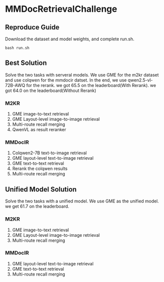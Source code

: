 # MMDocRetrievalChallenge

## Reproduce Guide
Download the dataset and model weights, and complete run.sh.
```shell
bash run.sh
```

## Best Solution
Solve the two tasks with serveral models.
We use GME for the m2kr dataset and use colqwen for the mmdocir datset. In the end, we use qwen2.5-vl-72B-AWQ for the rerank.
we got 65.5 on the leaderboard(With Rerank).
we got 64.0 on the leaderboard(Without Rerank)


### M2KR
1. GME image-to-text retrieval
2. GME Layout-level image-to-image retrieval
3. Multi-route recall merging
4. QwenVL as result reranker

### MMDocIR
1. Colqwen2-7B text-to-image retrieval
2. GME layout-level text-to-image retrieval
3. GME text-to-text retrieval
4. Rerank the colqwen results
5. Multi-route recall merging 

## Unified Model Solution
Solve the two tasks with a unified model.
We use GME as the unified model.
we get 61.7 on the leaderboard.

### M2KR
1. GME image-to-text retrieval
2. GME Layout-level image-to-image retrieval
3. Multi-route recall merging

### MMDocIR
1. GME layout-level text-to-image retrieval
2. GME text-to-text retrieval
3. Multi-route recall merging

